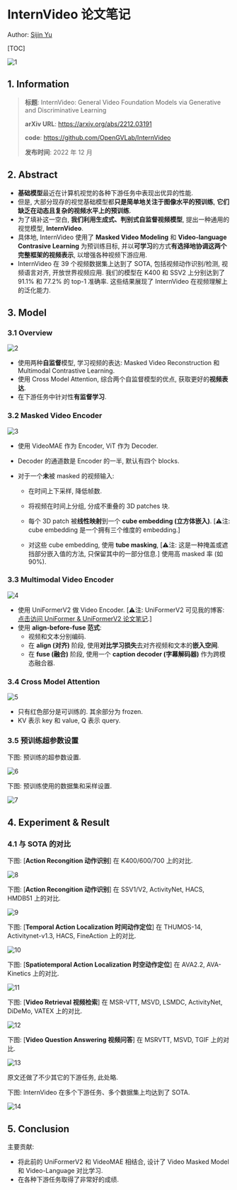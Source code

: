 # InternVideo 论文笔记

Author: <a href="https://yusijin02.github.io/">Sijin Yu</a>

[TOC]

![1](./img/1.png)

## 1. Information

>**标题**: InternVideo: General Video Foundation Models via Generative and Discriminative Learning
>
>**arXiv URL**: https://arxiv.org/abs/2212.03191
>
>**code**: https://github.com/OpenGVLab/InternVideo
>
>**发布时间**: 2022 年 12 月

## 2. Abstract

- **基础模型**最近在计算机视觉的各种下游任务中表现出优异的性能.
- 但是, 大部分现存的视觉基础模型都**只是简单地关注于图像水平的预训练**, **它们缺乏在动态且复杂的视频水平上的预训练**.
- 为了填补这一空白, **我们利用生成式、判别式自监督视频模型**, 提出一种通用的视觉模型, **InternVideo**.
- 具体地, InternVideo 使用了 **Masked Video Modeling** 和 **Video-language Contrasive Learning** 为预训练目标, 并以**可学习**的方式**有选择地协调这两个完整框架的视频表示**, 以增强各种视频下游应用.
- InternVideo 在 39 个视频数据集上达到了 SOTA, 包括视频动作识别/检测, 视频语言对齐, 开放世界视频应用. 我们的模型在 K400 和 SSV2 上分别达到了 91.1% 和 77.2% 的 top-1 准确率. 这些结果展现了 InternVideo 在视频理解上的泛化能力.

## 3. Model

### 3.1 Overview

![2](./img/2.png)

- 使用两种**自监督**模型, 学习视频的表达: Masked Video Reconstruction 和 Multimodal Contrastive Learning.
- 使用 Cross Model Attention, 综合两个自监督模型的优点, 获取更好的**视频表达**.
- 在下游任务中针对性**有监督学习**.

### 3.2 Masked Video Encoder

![3](./img/3.png)

- 使用 VideoMAE 作为 Encoder, ViT 作为 Decoder.

- Decoder 的通道数是 Encoder 的一半, 默认有四个 blocks.

- 对于一个**未**被 masked 的视频输入:

  - 在时间上下采样, 降低帧数.
  - 将视频在时间上分组, 分成不重叠的 3D patches 块.
  - 每个 3D patch 被**线性映射**到一个 **cube embedding (立方体嵌入)**. [⚠️注: cube embedding 是一个拥有三个维度的 embedding.]

  - 对这些 cube embedding, 使用 **tube masking**,  [⚠️注: 这是一种掩盖或遮挡部分嵌入值的方法, 只保留其中的一部分信息.] 使用高 masked 率 (如 90%).

### 3.3 Multimodal Video Encoder

![4](./img/4.png)

- 使用 UniFormerV2 做 Video Encoder. [⚠️注: UniFormerV2 可见我的博客: <a href='https://blog.csdn.net/yusijinfs/article/details/133414339'>点击访问 UniFormer & UniFormerV2 论文笔记</a>.]
- 使用 **align-before-fuse 范式**:
  - 视频和文本分别编码.
  - 在 **align (对齐)** 阶段, 使用**对比学习损失**去对齐视频和文本的**嵌入空间**.
  - 在 **fuse (融合)** 阶段, 使用一个 **caption decoder (字幕解码器)** 作为跨模态融合器.

### 3.4 Cross Model Attention

![5](./img/5.png)

- 只有红色部分是可训练的. 其余部分为 frozen.
- KV 表示 key 和 value, Q 表示 query.

### 3.5 预训练超参数设置

下图: 预训练的超参数设置.

![6](./img/6.png)

下图: 预训练使用的数据集和采样设置.

![7](./img/7.png)

## 4. Experiment & Result

### 4.1 与 SOTA 的对比

下图: [**Action Recongition 动作识别**] 在 K400/600/700 上的对比.

![8](./img/8.png)

下图: [**Action Recongition 动作识别**] 在 SSV1/V2, ActivityNet, HACS, HMDB51 上的对比.

![9](./img/9.png)

下图: [**Temporal Action Localization 时间动作定位**] 在 THUMOS-14, Activitynet-v1.3, HACS, FineAction 上的对比.

![10](./img/10.png)

下图: [**Spatiotemporal Action Localization 时空动作定位**] 在 AVA2.2, AVA-Kinetics 上的对比.

![11](./img/11.png)

下图: [**Video Retrieval 视频检索**] 在 MSR-VTT, MSVD, LSMDC, ActivityNet, DiDeMo, VATEX 上的对比.

![12](./img/12.png)

下图: [**Video Question Answering 视频问答**] 在 MSRVTT, MSVD, TGIF 上的对比.

![13](./img/13.png)

原文还做了不少其它的下游任务, 此处略.

下图: InternVideo 在多个下游任务、多个数据集上均达到了 SOTA.

![14](./img/14.png)

## 5. Conclusion

主要贡献:

- 将此前的 UniFormerV2 和 VideoMAE 相结合, 设计了 Video Masked Model 和 Video-Language 对比学习.
- 在各种下游任务取得了非常好的成绩.
